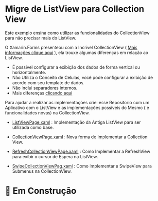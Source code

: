 # Migre de ListView para Collection View

Este exemplo ensina como utilizar as funcionalidades do CollectionView para não precisar mais do ListView.

O Xamarin.Forms  presenteou com a Incrivel CollectionView ( [Mais informações clique aqui](https://medium.com/@bertuzzi/o-x-do-xamarin-forms-4-0-collectionview-e-carouselview-2c277f61d063) ), ela trouxe algumas diferenças em relação ao ListView.

* É possivel configurar a exibição dos dados de forma vertical ou horizontalmente.
* Não Utiliza o Conceito de Celulas, você pode configurar a exibição de acordo com seu template de dados.
* Não inclui separadores internos.
* Mais diferenças [clicando aqui](https://docs.microsoft.com/pt-br/xamarin/xamarin-forms/user-interface/collectionview/introduction)

Para ajudar a realizar as implementações criei esse Repositorio com um Aplicativo com o ListView e as implementações possiveis do Mesmo ( e funcionalidades novas) na CollectionView.

* [ListViewPage.xaml](https://github.com/TBertuzzi/XamarinListViewCollectionView/blob/master/XamarinListViewCollectionView/XamarinListViewCollectionView/Views/ListViewPage.xaml) : Implementação da Antiga ListView para ser utilizada como base.

* [CollectionViewPage.xaml](https://github.com/TBertuzzi/XamarinListViewCollectionView/blob/master/XamarinListViewCollectionView/XamarinListViewCollectionView/Views/CollectionViewPage.xaml) : Nova forma de Implementar a Collection View.

* [RefreshCollectionViewPage.xaml](https://github.com/TBertuzzi/XamarinListViewCollectionView/blob/master/XamarinListViewCollectionView/XamarinListViewCollectionView/Views/RefreshCollectionViewPage.xaml) : Como Implementar a RefreshView para exibir o cursor de Espera na ListView.

* [SwipeCollectionViewPag.xaml](https://github.com/TBertuzzi/XamarinListViewCollectionView/blob/master/XamarinListViewCollectionView/XamarinListViewCollectionView/Views/SwipeCollectionViewPage.xaml) : Como Implementar a SwipeView para Submenus na CollectionView.

# 🚧 Em Construção